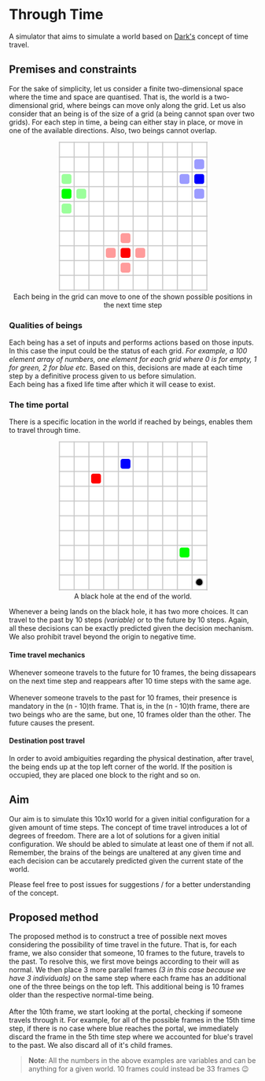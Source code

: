 # Through Time

A simulator that aims to simulate a world based on [Dark's](https://www.netflix.com/title/80100172) concept of time travel.

## Premises and constraints

For the sake of simplicity, let us consider a finite two-dimensional space where the time and space are quantised. That is, the world is a two-dimensional grid, where beings can move only along the grid. Let us also consider that an being is of the size of a grid (a being cannot span over two grids). For each step in time, a being can either stay in place, or move in one of the available directions. Also, two beings cannot overlap.
<p align="center"><img src="assets/positions.png" /><br/>Each being in the grid can move to one of the shown possible positions in the next time step</p>

### Qualities of beings

Each being has a set of inputs and performs actions based on those inputs. In this case the input could be the status of each grid. *For example, a 100 element array of numbers, one element for each grid where 0 is for empty, 1 for green, 2 for blue etc.* Based on this, decisions are made at each time step by a definitive process given to us before simulation. <br/>
Each being has a fixed life time after which it will cease to exist.

### The time portal

There is a specific location in the world if reached by beings, enables them to travel through time.
<p align="center"><img src="assets/portal.png" /><br/>A black hole at the end of the world.</p>

Whenever a being lands on the black hole, it has two more choices. It can travel to the past by 10 steps *(variable)* or to the future by 10 steps. Again, all these decisions can be exactly predicted given the decision mechanism. We also prohibit travel beyond the origin to negative time.

#### Time travel mechanics

Whenever someone travels to the future for 10 frames, the being dissapears on the next time step and reappears after 10 time steps with the same age.
<br/>
<br/>
Whenever someone travels to the past for 10 frames, their presence is mandatory in the (n - 10)th frame. That is, in the (n - 10)th frame, there are two beings who are the same, but one, 10 frames older than the other. The future causes the present.

#### Destination post travel

In order to avoid ambiguities regarding the physical destination, after travel, the being ends up at the top left corner of the world. If the position is occupied, they are placed one block to the right and so on. 

## Aim

Our aim is to simulate this 10x10 world for a given initial configuration for a given amount of time steps. The concept of time travel introduces a lot of degrees of freedom. There are a lot of solutions for a given initial configuration. We should be abled to simulate at least one of them if not all. Remember, the brains of the beings are unaltered at any given time and each decision can be accutarely predicted given the current state of the world.

Please feel free to post issues for suggestions / for a better understanding of the concept.

## Proposed method

The proposed method is to construct a tree of possible next moves considering the possibility of time travel in the future. That is, for each frame, we also consider that someone, 10 frames to the future, travels to the past. To resolve this, we first move beings according to their will as normal. We then place 3 more parallel frames *(3 in this case because we have 3 individuals)* on the same step where each frame has an additional one of the three beings on the top left. This additional being is 10 frames older than the respective normal-time being.
<br/>
<br/>
After the 10th frame, we start looking at the portal, checking if someone travels through it. For example, for all of the possible frames in the 15th time step, if there is no case where blue reaches the portal, we immediately discard the frame in the 5th time step where we accounted for blue's travel to the past. We also discard all of it's child frames.

> **Note**: All the numbers in the above examples are variables and can be anything for a given world. 10 frames could instead be 33 frames :wink:

